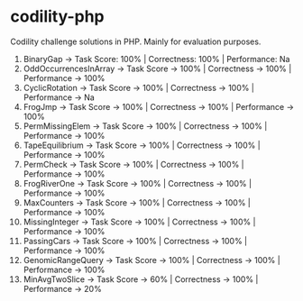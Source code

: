 # codility-php
Codility challenge solutions in PHP. Mainly for evaluation purposes.  

1. BinaryGap -> Task Score: 100% | Correctness: 100% | Performance: Na
2. OddOccurrencesInArray -> Task Score -> 100% | Correctness -> 100% | Performance -> 100%
3. CyclicRotation -> Task Score -> 100% | Correctness -> 100% | Performance -> Na
4. FrogJmp -> Task Score -> 100% | Correctness -> 100% | Performance -> 100%
5. PermMissingElem -> Task Score -> 100% | Correctness -> 100% | Performance -> 100%
6. TapeEquilibrium -> Task Score -> 100% | Correctness -> 100% | Performance -> 100%
7. PermCheck -> Task Score -> 100% | Correctness -> 100% | Performance -> 100%
8. FrogRiverOne -> Task Score -> 100% | Correctness -> 100% | Performance -> 100%
9. MaxCounters -> Task Score -> 100% | Correctness -> 100% | Performance -> 100%
10. MissingInteger -> Task Score -> 100% | Correctness -> 100% | Performance -> 100%
11. PassingCars -> Task Score -> 100% | Correctness -> 100% | Performance -> 100%
12. GenomicRangeQuery -> Task Score -> 100% | Correctness -> 100% | Performance -> 100%
12. MinAvgTwoSlice -> Task Score -> 60% | Correctness -> 100% | Performance -> 20%
